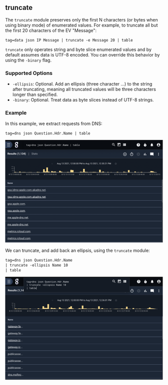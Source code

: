 ## truncate 

The `truncate` module preserves only the first N characters (or bytes when using binary mode) of enumerated values. For example, to truncate all but the first 20 characters of the EV "Message":

```
tag=data json IP Message | truncate -e Message 20 | table
```

`truncate` only operates string and byte slice enumerated values and by default assumes data is UTF-8 encoded. You can override this behavior by using the `-binary` flag.

### Supported Options

* `-ellipsis`: Optional. Add an ellipsis (three character ...) to the string after truncating, meaning all truncated values will be three characters longer than specified.
* `-binary`: Optional. Treat data as byte slices instead of UTF-8 strings.

### Example

In this example, we extract requests from DNS:

```
tag=dns json Question.Hdr.Name | table
```

![Example 1](example1.png)

We can truncate, and add back an ellipsis, using the `truncate` module: 

```
tag=dns json Question.Hdr.Name 
| truncate -ellipsis Name 10 
| table
```

![Example 2](example2.png)


